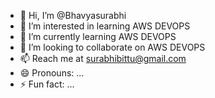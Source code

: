 - 👋 Hi, I’m @Bhavyasurabhi
- 👀 I’m interested in learning AWS DEVOPS
- 🌱 I’m currently learning AWS DEVOPS
- 💞️ I’m looking to collaborate on AWS DEVOPS
- 📫  Reach me at surabhibittu@gmail.com 
- 😄 Pronouns: ...
- ⚡ Fun fact: ...

<!---
Bhavyasurabhi/Bhavyasurabhi is a ✨ special ✨ repository because its `README.md` (this file) appears on your GitHub profile.
You can click the Preview link to take a look at your changes.
--->
